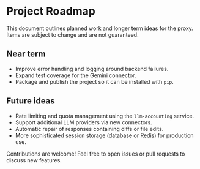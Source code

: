 # Project Roadmap

This document outlines planned work and longer term ideas for the proxy. Items are subject to change and are not guaranteed.

## Near term

- Improve error handling and logging around backend failures.
- Expand test coverage for the Gemini connector.
- Package and publish the project so it can be installed with `pip`.

## Future ideas

- Rate limiting and quota management using the `llm-accounting` service.
- Support additional LLM providers via new connectors.
- Automatic repair of responses containing diffs or file edits.
- More sophisticated session storage (database or Redis) for production use.

Contributions are welcome! Feel free to open issues or pull requests to discuss new features.

